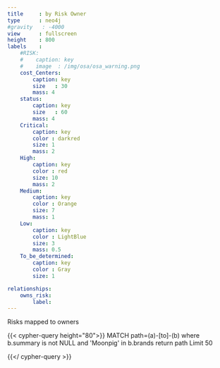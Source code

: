 ```yaml
---
title     : by Risk Owner
type      : neo4j
#gravity   : -4000
view      : fullscreen
height    : 800
labels    :
    #RISK:
    #    caption: key
    #    image  : /img/osa/osa_warning.png
    cost_Centers:
        caption: key
        size   : 30
        mass: 4
    status:
        caption: key
        size   : 60
        mass: 4
    Critical:
        caption: key
        color : darkred
        size: 1
        mass: 2
    High:
        caption: key
        color : red
        size: 10
        mass: 2
    Medium:
        caption: key
        color : Orange
        size: 7
        mass: 1
    Low:
        caption: key
        color : LightBlue
        size: 3
        mass: 0.5
    To_be_determined:
        caption: key
        color : Gray
        size: 1

relationships:
    owns_risk:
        label:
---
```


Risks mapped to owners

{{< cypher-query height="80">}}
MATCH path=(a)-[to]-(b)
 where b.summary is not NULL and 'Moonpig' in b.brands
return path Limit 50

{{</ cypher-query >}}


